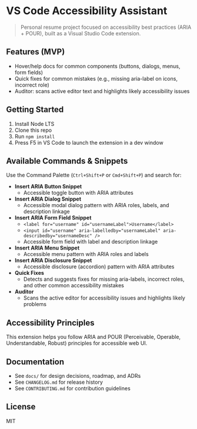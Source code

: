 # VS Code Accessibility Assistant

> Personal resume project focused on accessibility best practices (ARIA + POUR), built as a Visual Studio Code extension.

## Features (MVP)

- Hover/help docs for common components (buttons, dialogs, menus, form fields)
- Quick fixes for common mistakes (e.g., missing aria-label on icons, incorrect role)
- Auditor: scans active editor text and highlights likely accessibility issues

## Getting Started

1. Install Node LTS
2. Clone this repo
3. Run `npm install`
4. Press F5 in VS Code to launch the extension in a dev window

## Available Commands & Snippets

Use the Command Palette (`Ctrl+Shift+P` or `Cmd+Shift+P`) and search for:

- **Insert ARIA Button Snippet**
  - Accessible toggle button with ARIA attributes
- **Insert ARIA Dialog Snippet**
  - Accessible modal dialog pattern with ARIA roles, labels, and description linkage
- **Insert ARIA Form Field Snippet**
  - `<label for="username" id="usernameLabel">Username</label>`
  - `<input id="username" aria-labelledby="usernameLabel" aria-describedby="usernameDesc" />`
  - Accessible form field with label and description linkage
- **Insert ARIA Menu Snippet**
  - Accessible menu pattern with ARIA roles and labels
- **Insert ARIA Disclosure Snippet**
  - Accessible disclosure (accordion) pattern with ARIA attributes
- **Quick Fixes**
  - Detects and suggests fixes for missing aria-labels, incorrect roles, and other common accessibility mistakes
- **Auditor**
  - Scans the active editor for accessibility issues and highlights likely problems

## Accessibility Principles

This extension helps you follow ARIA and POUR (Perceivable, Operable, Understandable, Robust) principles for accessible web UI.

## Documentation

- See `docs/` for design decisions, roadmap, and ADRs
- See `CHANGELOG.md` for release history
- See `CONTRIBUTING.md` for contribution guidelines

## License

MIT
